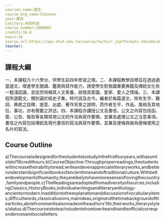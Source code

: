 ```yaml
---
coursen_name:國文
course_eng_name:Chinese
year:專四
catctory:共同科目
course_number:2A00001
credits:16.0
hours:16
course_url:https://aps.ntut.edu.tw/course/tw/Curr.jsp?format=-2&code=2A00001
teacher:
---
```


## 課程大綱

一、本課程凡十六學分，供學生前四年修習之用。二、本課程教學目標旨在透過適當選文，增進學生閱讀、鑑賞與寫作能力，誘使學生對我國重要典籍及傳統文化有一粗淺認識，並從而培植其人文素養，啟發其愛國、愛家、愛人之情操。三、本課程所選範文，類別遍於經史子集，時代該及古今。編者於每篇選文，除有生字、難詞、典故之註釋，提意、出處、著作背景之說明，而作者生平、作品、風格及其地位、事功，亦有簡要之評述。四、本課程亦講授公文及書信。公文之內容包括函、簽、公告、報告等各類常用公文的作法與寫作要領，並兼及處理公文之注意事項。書信之內容包括傳統及現代書信的寫法與寫作要領，並兼及便條與做為便條使用之名片的寫法。


## Course Outline

a)Thecourseisdesignedforthestudentstostudyinthefirstfouryears,withasumtotalof16credithours.b)CourseObjective:Throughproperreadings,thestudentswillincreasetheirabilitytoread,writeandevenappreciateliteraryworks,andbetterunderstandsignificantbooksofancienttimesandoftraditionalculture.Withbetterdevelopmentofhumanity,theyarelikelytohavemoresenseoflovingthecountry,familyandpeople.c)TheReadingsareadoptedfromadiversityofsources,includingClassics,HistoryBooks,individualwritingsandliteraryanthology-ancientormodern.Inadditiontotheexplanationanddiscussionofvocabularyitems,difficultwords,classicallusions,mainideas,originandthetimebackgroundofthearticles,abriefcommentisalsomadeontheauthors'life,theirworks,literarystyles/status.d)Thecourseistoteachstudentshowtowriteandhandleofficialcorrespondencesandsocialletters.

